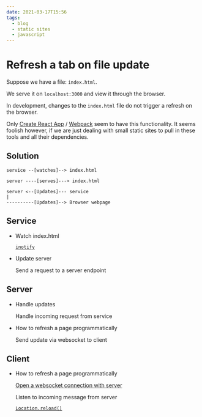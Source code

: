 ```yaml
---
date: 2021-03-17T15:56
tags: 
  - blog
  - static sites
  - javascript
---
```


# Refresh a tab on file update

Suppose we have a file: `index.html`.

We serve it on `localhost:3000` and view it through the browser.

In development, changes to the `index.html` file do not trigger a refresh on the browser.

Only [Create React App](https://github.com/facebook/create-react-app) / [Webpack](https://webpack.js.org/) seem to have this functionality. It seems foolish however, if we are just dealing with small static sites to pull in these tools and all their dependencies.

## Solution

```
service --[watches]--> index.html

server ----[serves]---> index.html

server <--[Updates]--- service
|
----------[Updates]--> Browser webpage
```

## Service

- Watch index.html

  [`inotify`](https://superuser.com/questions/181517/how-to-execute-a-command-whenever-a-file-changes)
  
- Update server

  Send a request to a server endpoint
  
## Server

- Handle updates

  Handle incoming request from service
  
- How to refresh a page programmatically

  Send update via websocket to client
  
## Client

- How to refresh a page programmatically

  [Open a websocket connection with server](https://developer.mozilla.org/en-US/docs/Web/API/WebSockets_API/Writing_WebSocket_client_applications)
  
  Listen to incoming message from server

  [`Location.reload()`](https://developer.mozilla.org/en-US/docs/Web/API/Location/reload)
